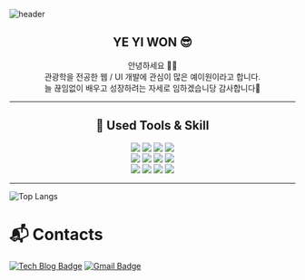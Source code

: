 ![header](https://capsule-render.vercel.app/api?type=slice&color=gradient&height=200&text=Welcome👋&fontAlign=70&rotate=13&fontAlignY=25&desc=Yeyiwon%20GitHub&descAligng=10.&descAlignY=44)


<div align=center>
    <h2>YE YI WON 😎</h2> 
안녕하세요 🙌🙌 
<br>
관광학을 전공한 웹 / UI 개발에 관심이 많은 예이원이라고 합니다. <br>
늘 끊임없이 배우고 성장하려는 자세로 임하겠습니당 감사합니다🫶

---
## 🩵 Used Tools & Skill

<img src="https://img.shields.io/badge/html5-E34F26?style=for-the-badge&logo=html5&logoColor=white"> 
<img src="https://img.shields.io/badge/css-1572B6?style=for-the-badge&logo=css3&logoColor=white">
<img src="https://img.shields.io/badge/javascript-F7DF1E?style=for-the-badge&logo=javascript&logoColor=black">
<img src="https://img.shields.io/badge/Jquery-white?style=for-the-badge&logo=Jquery&logoColor=blue">
<br>
<img src="https://img.shields.io/badge/java-007396?style=for-the-badge&logo=java&logoColor=white">

<img src="https://img.shields.io/badge/mysql-4479A1?style=for-the-badge&logo=mysql&logoColor=white">
<img src="https://img.shields.io/badge/Visual_Studio_Code-white?style=for-the-badge&logo=visual%20studio%20code&logoColor=blue">
<img src="https://img.shields.io/badge/github-181717?style=for-the-badge&logo=github&logoColor=white">
<br>
<img src="https://img.shields.io/badge/oracle-F80000?style=for-the-badge&logo=oracle&logoColor=white">
<img src="https://img.shields.io/badge/Spring-green?style=for-the-badge&logo=Spring&logoColor=white">
<img src="https://img.shields.io/badge/intelijidea-181717?style=for-the-badge&logo=intellijidea&logoColor=white">
<img src="https://img.shields.io/badge/apache tomcat-F8DC75?style=for-the-badge&logo=apachetomcat&logoColor=white">

---
</div>

![Top Langs](https://github-readme-stats.vercel.app/api/top-langs/?username=yeyiwon&layout=compact&theme=neon)

# 📬 Contacts
[![Tech Blog Badge](http://img.shields.io/badge/-Tech%20blog-black?style=flat-square&logo=github&link=https://soo-vely-dev.tistory.com/)](https://soo-vely-dev.tistory.com/)
[![Gmail Badge](https://img.shields.io/badge/Gmail-d14836?style=flat-square&logo=Gmail&logoColor=white&link=mailto:kimsh1691@gmail.com)](mailto:kimsh1691@gmail.com)








